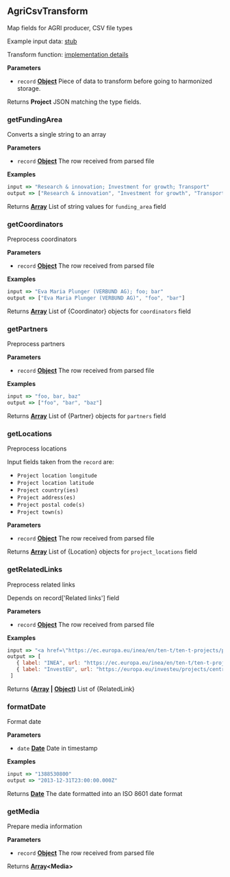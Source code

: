 <!-- Generated by documentation.js. Update this documentation by updating the source code. -->

## AgriCsvTransform

Map fields for AGRI producer, CSV file types

Example input data: [stub](https://github.com/ec-europa/eubfr-data-lake/blob/master/services/ingestion/etl/agri/csv/test/stubs/record.json)

Transform function: [implementation details](https://github.com/ec-europa/eubfr-data-lake/blob/master/services/ingestion/etl/agri/csv/src/lib/transform.js)

**Parameters**

-   `record` **[Object](https://developer.mozilla.org/docs/Web/JavaScript/Reference/Global_Objects/Object)** Piece of data to transform before going to harmonized storage.

Returns **Project** JSON matching the type fields.

### getFundingArea

Converts a single string to an array

**Parameters**

-   `record` **[Object](https://developer.mozilla.org/docs/Web/JavaScript/Reference/Global_Objects/Object)** The row received from parsed file

**Examples**

```javascript
input => "Research & innovation; Investment for growth; Transport"
output => ["Research & innovation", "Investment for growth", "Transport"]
```

Returns **[Array](https://developer.mozilla.org/docs/Web/JavaScript/Reference/Global_Objects/Array)** List of string values for `funding_area` field

### getCoordinators

Preprocess coordinators

**Parameters**

-   `record` **[Object](https://developer.mozilla.org/docs/Web/JavaScript/Reference/Global_Objects/Object)** The row received from parsed file

**Examples**

```javascript
input => "Eva Maria Plunger (VERBUND AG); foo; bar"
output => ["Eva Maria Plunger (VERBUND AG)", "foo", "bar"]
```

Returns **[Array](https://developer.mozilla.org/docs/Web/JavaScript/Reference/Global_Objects/Array)** List of {Coordinator} objects for `coordinators` field

### getPartners

Preprocess partners

**Parameters**

-   `record` **[Object](https://developer.mozilla.org/docs/Web/JavaScript/Reference/Global_Objects/Object)** The row received from parsed file

**Examples**

```javascript
input => "foo, bar, baz"
output => ["foo", "bar", "baz"]
```

Returns **[Array](https://developer.mozilla.org/docs/Web/JavaScript/Reference/Global_Objects/Array)** List of {Partner} objects for `partners` field

### getLocations

Preprocess locations

Input fields taken from the `record` are:

-   `Project location longitude`
-   `Project location latitude`
-   `Project country(ies)`
-   `Project address(es)`
-   `Project postal code(s)`
-   `Project town(s)`

**Parameters**

-   `record` **[Object](https://developer.mozilla.org/docs/Web/JavaScript/Reference/Global_Objects/Object)** The row received from parsed file

Returns **[Array](https://developer.mozilla.org/docs/Web/JavaScript/Reference/Global_Objects/Array)** List of {Location} objects for `project_locations` field

### getRelatedLinks

Preprocess related links

Depends on record['Related links'] field

**Parameters**

-   `record` **[Object](https://developer.mozilla.org/docs/Web/JavaScript/Reference/Global_Objects/Object)** The row received from parsed file

**Examples**

```javascript
input => "<a href=\"https://ec.europa.eu/inea/en/ten-t/ten-t-projects/projects-by-country/multi-country/2013-eu-92069-s\">INEA</a>;<a href=\"https://europa.eu/investeu/projects/central-european-green-corridors_en\">InvestEU</a>"
output => [
   { label: "INEA", url: "https://ec.europa.eu/inea/en/ten-t/ten-t-projects/projects-by-country/multi-country/2013-eu-92069-s" }
   { label: "InvestEU", url: "https://europa.eu/investeu/projects/central-european-green-corridors_en" }
 ]
```

Returns **([Array](https://developer.mozilla.org/docs/Web/JavaScript/Reference/Global_Objects/Array) \| [Object](https://developer.mozilla.org/docs/Web/JavaScript/Reference/Global_Objects/Object))** List of {RelatedLink}

### formatDate

Format date

**Parameters**

-   `date` **[Date](https://developer.mozilla.org/docs/Web/JavaScript/Reference/Global_Objects/Date)** Date in timestamp

**Examples**

```javascript
input => "1388530800"
output => "2013-12-31T23:00:00.000Z"
```

Returns **[Date](https://developer.mozilla.org/docs/Web/JavaScript/Reference/Global_Objects/Date)** The date formatted into an ISO 8601 date format

### getMedia

Prepare media information

**Parameters**

-   `record` **[Object](https://developer.mozilla.org/docs/Web/JavaScript/Reference/Global_Objects/Object)** The row received from parsed file

Returns **[Array](https://developer.mozilla.org/docs/Web/JavaScript/Reference/Global_Objects/Array)&lt;Media>** 
